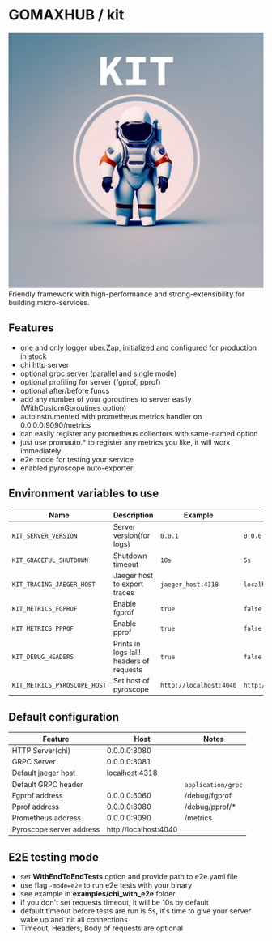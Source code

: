 # GOMAXHUB / kit
![kit.jpg](logo.jpg)
Friendly framework with high-performance and strong-extensibility for building micro-services.

## Features
- one and only logger uber.Zap, initialized and configured for production in stock
- chi http server
- optional grpc server (parallel and single mode)
- optional profiling for server (fgprof, pprof)
- optional after/before funcs
- add any number of your goroutines to server easily (WithCustomGoroutines option)
- autoinstrumented with prometheus metrics handler on 0.0.0.0:9090/metrics
- can easily register any prometheus collectors with same-named option
- just use promauto.* to register any metrics you like, it will work immediately
- e2e mode for testing your service
- enabled pyroscope auto-exporter

## Environment variables to use

| Name                              | Description                              | Example                 | Default                 |
|-----------------------------------|------------------------------------------|-------------------------|-------------------------|
| `KIT_SERVER_VERSION`              | Server version(for logs)                 | `0.0.1`                 | `0.0.0`                 |
| `KIT_GRACEFUL_SHUTDOWN`           | Shutdown timeout                         | `10s`                   | `5s`                    |
| `KIT_TRACING_JAEGER_HOST`         | Jaeger host to export traces             | `jaeger_host:4318`      | `localhost:4318`        |
| `KIT_METRICS_FGPROF`              | Enable fgprof                            | `true`                  | `false`                 |
| `KIT_METRICS_PPROF`               | Enable pprof                             | `true`                  | `false`                 | 
| `KIT_DEBUG_HEADERS`               | Prints in logs !all! headers of requests | `true`                  | `false`                 |
| `KIT_METRICS_PYROSCOPE_HOST`      | Set host of pyroscope                    | `http://localhost:4040` | `http://localhost:4040` |

## Default configuration

| Feature                  | Host                  | Notes              |
|--------------------------|-----------------------|--------------------|
| HTTP Server(chi)         | 0.0.0.0:8080          |                    |
| GRPC Server              | 0.0.0.0:8081          |                    |
| Default jaeger host      | localhost:4318        |                    |
| Default GRPC header      |                       | `application/grpc` |
| Fgprof address           | 0.0.0.0:6060          | /debug/fgprof      |
| Pprof address            | 0.0.0.0:8080          | /debug/pprof/*     |
| Prometheus address       | 0.0.0.0:9090          | /metrics           |
| Pyroscope server address | http://localhost:4040 |                    |

## E2E testing mode
* set **WithEndToEndTests** option and provide path to e2e.yaml file
* use flag `-mode=e2e` to run e2e tests with your binary
* see example in **examples/chi_with_e2e** folder
* if you don't set requests timeout, it will be 10s by default
* default timeout before tests are run is 5s, it's time to give your server wake up and init all connections
* Timeout, Headers, Body of requests are optional
